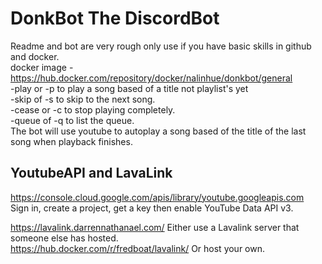 # DonkBot The DiscordBot
Readme and bot are very rough only use if you have basic skills in github and docker.  
docker image - https://hub.docker.com/repository/docker/nalinhue/donkbot/general  
-play or -p to play a song based of a title not playlist's yet  
-skip of -s to skip to the next song.  
-cease or -c to stop playing completely.  
-queue of -q to list the queue.  
The bot will use youtube to autoplay a song based of the title of the last song when playback finishes.  
## YoutubeAPI and LavaLink
https://console.cloud.google.com/apis/library/youtube.googleapis.com  
Sign in, create a project, get a key then enable YouTube Data API v3.  

https://lavalink.darrennathanael.com/ Either use a Lavalink server that someone else has hosted.  
https://hub.docker.com/r/fredboat/lavalink/ Or host your own.